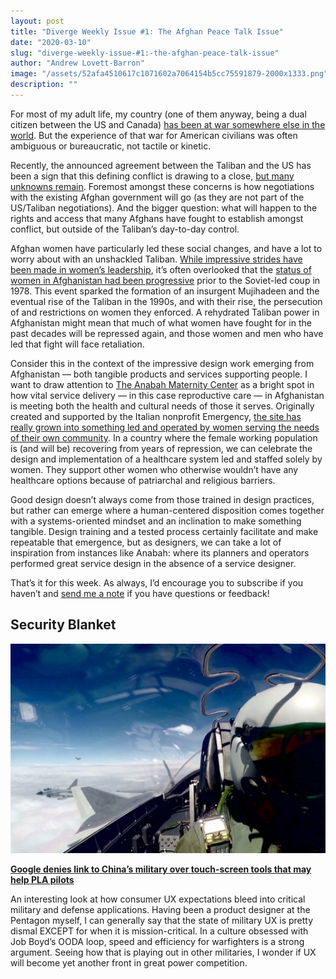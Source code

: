 ```yaml
---
layout: post
title: "Diverge Weekly Issue #1: The Afghan Peace Talk Issue"
date: "2020-03-10"
slug: "diverge-weekly-issue-#1:-the-afghan-peace-talk-issue"
author: "Andrew Lovett-Barron"
image: "/assets/52afa4510617c1071602a7064154b5cc75591879-2000x1333.png"
description: ""
---
```


For most of my adult life, my country (one of them anyway, being a dual citizen between the US and Canada) [has been at war somewhere else in the world](https://www.aljazeera.com/indepth/interactive/2020/02/war-afghanistan-2001-invasion-2020-taliban-deal-200229142658305.html). But the experience of that war for American civilians was often ambiguous or bureaucratic, not tactile or kinetic.

Recently, the announced agreement between the Taliban and the US has been a sign that this defining conflict is drawing to a close, [but many unknowns remain](https://www.brookings.edu/blog/order-from-chaos/2020/03/04/on-afghanistan-give-peace-a-chance-but-be-wary-of-the-taliban/). Foremost amongst these concerns is how negotiations with the existing Afghan government will go (as they are not part of the US/Taliban negotiations). And the bigger question: what will happen to the rights and access that many Afghans have fought to establish amongst conflict, but outside of the Taliban’s day-to-day control.

Afghan women have particularly led these social changes, and have a lot to worry about with an unshackled Taliban. [While impressive strides have been made in women’s leadership](https://giwps.georgetown.edu/a-new-generation-of-afghan-women-leaders/), it’s often overlooked that the [status of women in Afghanistan had been progressive](https://www.amnesty.org.uk/womens-rights-afghanistan-history) prior to the Soviet-led coup in 1978. This event sparked the formation of an insurgent Mujihadeen and the eventual rise of the Taliban in the 1990s, and with their rise, the persecution of and restrictions on women they enforced. A rehydrated Taliban power in Afghanistan might mean that much of what women have fought for in the past decades will be repressed again, and those women and men who have led that fight will face retaliation.

Consider this in the context of the impressive design work emerging from Afghanistan — both tangible products and services supporting people. I want to draw attention to [The Anabah Maternity Center](https://aquietrevolution.emergency.it/#/introduction) as a bright spot in how vital service delivery — in this case reproductive care — in Afghanistan is meeting both the health and cultural needs of those it serves. Originally created and supported by the Italian nonprofit Emergency, [the site has really grown into something led and operated by women serving the needs of their own community](https://brightthemag.com/health-women-maternity-afghanistan-security-da7a37b8e0bd). In a country where the female working population is (and will be) recovering from years of repression, we can celebrate the design and implementation of a healthcare system led and staffed solely by women. They support other women who otherwise wouldn’t have any healthcare options because of patriarchal and religious barriers.

Good design doesn’t always come from those trained in design practices, but rather can emerge where a human-centered disposition comes together with a systems-oriented mindset and an inclination to make something tangible. Design training and a tested process certainly facilitate and make repeatable that emergence, but as designers, we can take a lot of inspiration from instances like Anabah: where its planners and operators performed great service design in the absence of a service designer.

That’s it for this week. As always, I’d encourage you to subscribe if you haven’t and [send me a note](mailto:alb@andrewlb.com) if you have questions or feedback!

## Security Blanket

![](/assets/63a2720be55566b9404bf30c7bcf9add91e2c329-1098x732.jpg)

[**Google denies link to China’s military over touch-screen tools that may help PLA pilots**](https://www.scmp.com/news/china/science/article/3017141/google-denies-link-chinas-military-over-touch-screen-tools-may)

An interesting look at how consumer UX expectations bleed into critical military and defense applications. Having been a product designer at the Pentagon myself, I can generally say that the state of military UX is pretty dismal EXCEPT for when it is mission-critical. In a culture obsessed with Job Boyd’s OODA loop, speed and efficiency for warfighters is a strong argument. Seeing how that is playing out in other militaries, I wonder if UX will become yet another front in great power competition.

